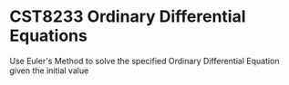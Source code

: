 # CST8233 Ordinary Differential Equations  
Use Euler's Method to solve the specified Ordinary Differential Equation given the initial value  
